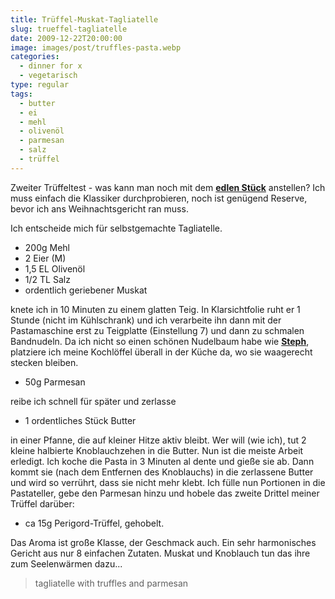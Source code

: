 ```yaml
---
title: Trüffel-Muskat-Tagliatelle
slug: trueffel-tagliatelle
date: 2009-12-22T20:00:00
image: images/post/truffles-pasta.webp
categories: 
  - dinner for x
  - vegetarisch
type: regular
tags: 
  - butter
  - ei
  - mehl
  - olivenöl
  - parmesan
  - salz
  - trüffel
---
```


Zweiter Trüffeltest - was kann man noch mit dem **[edlen Stück](../trueffel)** anstellen? Ich muss einfach die Klassiker durchprobieren, noch ist genügend Reserve, bevor ich ans Weihnachtsgericht ran muss.

Ich entscheide mich für selbstgemachte Tagliatelle.

* 200g Mehl 
* 2 Eier (M) 
* 1,5 EL Olivenöl 
* 1/2 TL Salz 
* ordentlich geriebener Muskat

knete ich in 10 Minuten zu einem glatten Teig. In Klarsichtfolie ruht er 1 Stunde (nicht im Kühlschrank) und ich verarbeite ihn dann mit der Pastamaschine erst zu Teigplatte (Einstellung 7) und dann zu schmalen Bandnudeln. Da ich nicht so einen schönen Nudelbaum habe wie **[Steph](http://kuriositaetenladen.blogspot.com/2009/02/pastakolleg-teil-4-nudeln-trocknen.html)**, platziere ich meine Kochlöffel überall in der Küche da, wo sie waagerecht stecken bleiben.

* 50g Parmesan

reibe ich schnell für später und zerlasse

* 1 ordentliches Stück Butter

in einer Pfanne, die auf kleiner Hitze aktiv bleibt. Wer will (wie ich), tut 2 kleine halbierte Knoblauchzehen in die Butter. Nun ist die meiste Arbeit erledigt. Ich koche die Pasta in 3 Minuten al dente und gieße sie ab. Dann kommt sie (nach dem Entfernen des Knoblauchs) in die zerlassene Butter und wird so verrührt, dass sie nicht mehr klebt. Ich fülle nun Portionen in die Pastateller, gebe den Parmesan hinzu und hobele das zweite Drittel meiner Trüffel darüber:

* ca 15g Perigord-Trüffel, gehobelt.

Das Aroma ist große Klasse, der Geschmack auch. Ein sehr harmonisches Gericht aus nur 8 einfachen Zutaten. Muskat und Knoblauch tun das ihre zum Seelenwärmen dazu...

> tagliatelle with truffles and parmesan 